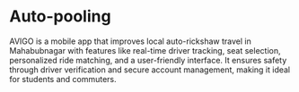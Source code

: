# Auto-pooling
AVIGO is a mobile app that improves local auto-rickshaw travel in Mahabubnagar with features like real-time driver tracking, seat selection, personalized ride matching, and a user-friendly interface. It ensures safety through driver verification and secure account management, making it ideal for students and commuters.
